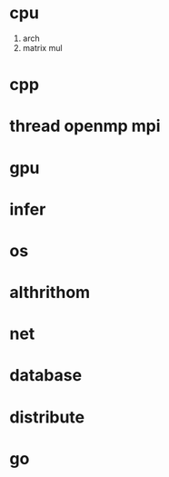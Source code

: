 # cpu
1. arch
2. matrix mul

# cpp

# thread openmp mpi

# gpu


# infer

# os

# althrithom



# net
# database
# distribute
# go